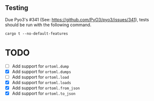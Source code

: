 

## Testing

Due Pyo3's #341 (See: https://github.com/PyO3/pyo3/issues/341), tests should be run with the following command.

```shell
cargo t --no-default-features 
```

# TODO

* [ ] Add support for `ortoml.dump`
* [x] Add support for `ortoml.dumps`
* [ ] Add support for `ortoml.load`
* [x] Add support for `ortoml.loads`
* [x] Add support for `ortoml.from_json`
* [x] Add support for `ortoml.to_json`
